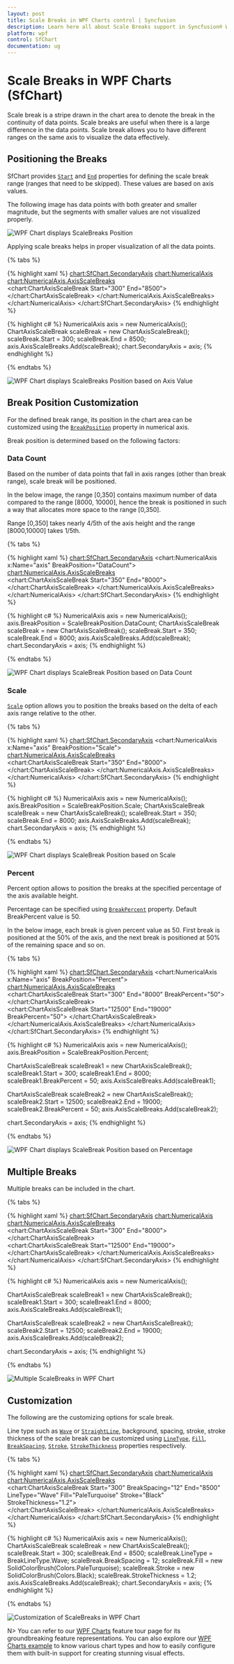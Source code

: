 ```yaml
---
layout: post
title: Scale Breaks in WPF Charts control | Syncfusion
description: Learn here all about Scale Breaks support in Syncfusion® WPF Charts (SfChart) control, its elements and more details.
platform: wpf
control: SfChart
documentation: ug
---
```

# Scale Breaks in WPF Charts (SfChart)

Scale break is a stripe drawn in the chart area to denote the break in the continuity of data points. Scale breaks are useful when there is a large difference in the data points. Scale break allows you to have different ranges on the same axis to visualize the data effectively.

## Positioning the Breaks

SfChart provides [`Start`](https://help.syncfusion.com/cr/wpf/Syncfusion.UI.Xaml.Charts.ChartAxisScaleBreak.html#Syncfusion_UI_Xaml_Charts_ChartAxisScaleBreak_Start) and [`End`](https://help.syncfusion.com/cr/wpf/Syncfusion.UI.Xaml.Charts.ChartAxisScaleBreak.html#Syncfusion_UI_Xaml_Charts_ChartAxisScaleBreak_End) properties for defining the scale break range (ranges that need to be skipped). These values are based on axis values. 

The following image has data points with both greater and smaller magnitude, but the segments with smaller values are not visualized properly.

![WPF Chart displays ScaleBreaks Position](ScaleBreak_images/wpf-chart-scalebreak-position.jpeg)

Applying scale breaks helps in proper visualization of all the data points.

{% tabs %}

{% highlight xaml %}
<chart:SfChart.SecondaryAxis>
    <chart:NumericalAxis>                                
        <chart:NumericalAxis.AxisScaleBreaks>                     
            <chart:ChartAxisScaleBreak Start="300" End="8500">
            </chart:ChartAxisScaleBreak>
        </chart:NumericalAxis.AxisScaleBreaks>
    </chart:NumericalAxis>
</chart:SfChart.SecondaryAxis>
{% endhighlight %}

{% highlight c# %}
NumericalAxis axis = new NumericalAxis();
ChartAxisScaleBreak scaleBreak = new ChartAxisScaleBreak();
scaleBreak.Start = 300;
scaleBreak.End = 8500;
axis.AxisScaleBreaks.Add(scaleBreak);
chart.SecondaryAxis = axis;
{% endhighlight %}

{% endtabs %}

![WPF Chart displays ScaleBreaks Position based on Axis Value](ScaleBreak_images/wpf-chart-scalebreak-based-on-axis.jpeg)

## Break Position Customization

For the defined break range, its position in the chart area can be customized using the [`BreakPosition`](https://help.syncfusion.com/cr/wpf/Syncfusion.UI.Xaml.Charts.NumericalAxis.html#Syncfusion_UI_Xaml_Charts_NumericalAxis_BreakPosition) property in numerical axis.

Break position is determined based on the following factors:

### Data Count

Based on the number of data points that fall in axis ranges (other than break range), scale break will be positioned.

In the below image, the range [0,350] contains maximum number of data compared to the range [8000, 10000], hence the break is positioned in such a way that allocates more space to the range [0,350].

Range [0,350] takes nearly 4/5th of the axis height and the range [8000,10000] takes 1/5th.

{% tabs %}

{% highlight xaml %}
<chart:SfChart.SecondaryAxis>
    <chart:NumericalAxis x:Name="axis" BreakPosition="DataCount">                                
        <chart:NumericalAxis.AxisScaleBreaks>                     
            <chart:ChartAxisScaleBreak Start="350" End="8000">  
            </chart:ChartAxisScaleBreak>
        </chart:NumericalAxis.AxisScaleBreaks>
    </chart:NumericalAxis>
</chart:SfChart.SecondaryAxis>
{% endhighlight %}

{% highlight c# %}
NumericalAxis axis = new NumericalAxis();
axis.BreakPosition = ScaleBreakPosition.DataCount;
ChartAxisScaleBreak scaleBreak = new ChartAxisScaleBreak();
scaleBreak.Start = 350;
scaleBreak.End = 8000;
axis.AxisScaleBreaks.Add(scaleBreak);
chart.SecondaryAxis = axis;
{% endhighlight %}

{% endtabs %}

![WPF Chart displays ScaleBreak Position based on Data Count](ScaleBreak_images/wpf-chart-scalebreak-position-based-on-data.jpeg)

### Scale

[`Scale`](https://help.syncfusion.com/cr/wpf/Syncfusion.UI.Xaml.Charts.ScaleBreakPosition.html) option allows you to position the breaks based on the delta of each axis range relative to the other.

{% tabs %}

{% highlight xaml %}
<chart:SfChart.SecondaryAxis>
    <chart:NumericalAxis x:Name="axis" BreakPosition="Scale">                                
        <chart:NumericalAxis.AxisScaleBreaks>                     
            <chart:ChartAxisScaleBreak Start="350" End="8000">  
            </chart:ChartAxisScaleBreak>
        </chart:NumericalAxis.AxisScaleBreaks>
    </chart:NumericalAxis>
</chart:SfChart.SecondaryAxis>
{% endhighlight %}

{% highlight c# %}
NumericalAxis axis = new NumericalAxis();
axis.BreakPosition = ScaleBreakPosition.Scale;
ChartAxisScaleBreak scaleBreak = new ChartAxisScaleBreak();
scaleBreak.Start = 350;
scaleBreak.End = 8000;
axis.AxisScaleBreaks.Add(scaleBreak);
chart.SecondaryAxis = axis;
{% endhighlight %}

{% endtabs %}

![WPF Chart displays ScaleBreak Position based on Scale](ScaleBreak_images/wpf-chart-scalebreak-based-on-scale.jpeg)

### Percent

Percent option allows to position the breaks at the specified percentage of the axis available height.

Percentage can be specified using [`BreakPercent`](https://help.syncfusion.com/cr/wpf/Syncfusion.UI.Xaml.Charts.ChartAxisScaleBreak.html#Syncfusion_UI_Xaml_Charts_ChartAxisScaleBreak_BreakPercent) property. Default BreakPercent value is 50.

In the below image, each break is given percent value as 50. First break is positioned at the 50% of the axis, and the next break is positioned at 50% of the remaining space and so on.

{% tabs %}

{% highlight xaml %}
<chart:SfChart.SecondaryAxis>
    <chart:NumericalAxis x:Name="axis" BreakPosition="Percent">                                
        <chart:NumericalAxis.AxisScaleBreaks>                     
            <chart:ChartAxisScaleBreak Start="300" End="8000" BreakPercent="50"> 
            </chart:ChartAxisScaleBreak>                     
            <chart:ChartAxisScaleBreak Start="12500" End="19000" BreakPercent="50"> 
            </chart:ChartAxisScaleBreak>
        </chart:NumericalAxis.AxisScaleBreaks>
    </chart:NumericalAxis>
</chart:SfChart.SecondaryAxis>
{% endhighlight %}

{% highlight c# %}
NumericalAxis axis = new NumericalAxis();
axis.BreakPosition = ScaleBreakPosition.Percent;

ChartAxisScaleBreak scaleBreak1 = new ChartAxisScaleBreak();
scaleBreak1.Start = 300;
scaleBreak1.End = 8000;
scaleBreak1.BreakPercent = 50;
axis.AxisScaleBreaks.Add(scaleBreak1);

ChartAxisScaleBreak scaleBreak2 = new ChartAxisScaleBreak();
scaleBreak2.Start = 12500;
scaleBreak2.End = 19000;
scaleBreak2.BreakPercent = 50;
axis.AxisScaleBreaks.Add(scaleBreak2);

chart.SecondaryAxis = axis;
{% endhighlight %}

{% endtabs %}

![WPF Chart displays ScaleBreak Position based on Percentage](ScaleBreak_images/wpf-chart-scalebreak-based-on-percentage.jpeg)

## Multiple Breaks

Multiple breaks can be included in the chart.

{% tabs %}

{% highlight xaml %}
<chart:SfChart.SecondaryAxis>
    <chart:NumericalAxis>                                
        <chart:NumericalAxis.AxisScaleBreaks>                     
            <chart:ChartAxisScaleBreak Start="300" End="8000"> 
            </chart:ChartAxisScaleBreak>                   
            <chart:ChartAxisScaleBreak Start="12500" End="19000"> 
            </chart:ChartAxisScaleBreak>
        </chart:NumericalAxis.AxisScaleBreaks>
    </chart:NumericalAxis>
</chart:SfChart.SecondaryAxis>
{% endhighlight %}

{% highlight c# %}
NumericalAxis axis = new NumericalAxis();

ChartAxisScaleBreak scaleBreak1 = new ChartAxisScaleBreak();
scaleBreak1.Start = 300;
scaleBreak1.End = 8000;
axis.AxisScaleBreaks.Add(scaleBreak1);

ChartAxisScaleBreak scaleBreak2 = new ChartAxisScaleBreak();
scaleBreak2.Start = 12500;
scaleBreak2.End = 19000;
axis.AxisScaleBreaks.Add(scaleBreak2);

chart.SecondaryAxis = axis;
{% endhighlight %}

{% endtabs %}

![Multiple ScaleBreaks in WPF Chart](ScaleBreak_images/wpf-chart-multiple-scale-breaks.jpeg)

## Customization

The following are the customizing options for scale break.

Line type such as [`Wave`](https://help.syncfusion.com/cr/wpf/Syncfusion.UI.Xaml.Charts.BreakLineType.html) or [`StraightLine`](https://help.syncfusion.com/cr/wpf/Syncfusion.UI.Xaml.Charts.BreakLineType.html), background, spacing, stroke, stroke thickness of the scale break can be customized using [`LineType`](https://help.syncfusion.com/cr/wpf/Syncfusion.UI.Xaml.Charts.ChartAxisScaleBreak.html#Syncfusion_UI_Xaml_Charts_ChartAxisScaleBreak_LineType), [`Fill`](https://help.syncfusion.com/cr/wpf/Syncfusion.UI.Xaml.Charts.ChartAxisScaleBreak.html#Syncfusion_UI_Xaml_Charts_ChartAxisScaleBreak_Fill), [`BreakSpacing`](https://help.syncfusion.com/cr/wpf/Syncfusion.UI.Xaml.Charts.ChartAxisScaleBreak.html#Syncfusion_UI_Xaml_Charts_ChartAxisScaleBreak_BreakSpacing), [`Stroke`](https://help.syncfusion.com/cr/wpf/Syncfusion.UI.Xaml.Charts.ChartAxisScaleBreak.html#Syncfusion_UI_Xaml_Charts_ChartAxisScaleBreak_Stroke), [`StrokeThickness`](https://help.syncfusion.com/cr/wpf/Syncfusion.UI.Xaml.Charts.ChartAxisScaleBreak.html#Syncfusion_UI_Xaml_Charts_ChartAxisScaleBreak_StrokeThickness) properties respectively.

{% tabs %}

{% highlight xaml %}
<chart:SfChart.SecondaryAxis>
    <chart:NumericalAxis>                                
        <chart:NumericalAxis.AxisScaleBreaks>                     
            <chart:ChartAxisScaleBreak Start="300" BreakSpacing="12"
                                      End="8500" LineType="Wave" 
                                      Fill="PaleTurquoise"
                                      Stroke="Black" StrokeThickness="1.2">  
            </chart:ChartAxisScaleBreak>
        </chart:NumericalAxis.AxisScaleBreaks> 
    </chart:NumericalAxis>
</chart:SfChart.SecondaryAxis>
{% endhighlight %}

{% highlight c# %}
NumericalAxis axis = new NumericalAxis();
ChartAxisScaleBreak scaleBreak = new ChartAxisScaleBreak();
scaleBreak.Start = 300;
scaleBreak.End = 8500;
scaleBreak.LineType = BreakLineType.Wave;
scaleBreak.BreakSpacing = 12;
scaleBreak.Fill = new SolidColorBrush(Colors.PaleTurquoise);
scaleBreak.Stroke = new SolidColorBrush(Colors.Black);
scaleBreak.StrokeThickness = 1.2;
axis.AxisScaleBreaks.Add(scaleBreak);
chart.SecondaryAxis = axis;
{% endhighlight %}

{% endtabs %}

![Customization of ScaleBreaks in WPF Chart](ScaleBreak_images/wpf-chart-scalebreak-customization.jpeg)

N> You can refer to our [WPF Charts](https://www.syncfusion.com/wpf-controls/charts) feature tour page for its groundbreaking feature representations. You can also explore our [WPF Charts example](https://github.com/syncfusion/wpf-demos) to know various chart types and how to easily configure them with built-in support for creating stunning visual effects.
